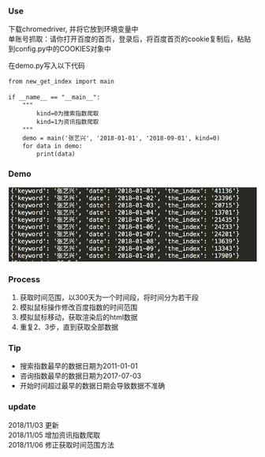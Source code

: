 
### Use
下载chromedriver, 并将它放到环境变量中  
单账号抓取：请你打开百度的首页，登录后，将百度首页的cookie复制后，粘贴到config.py中的COOKIES对象中  
  
在demo.py写入以下代码    
```
from new_get_index import main

if __name__ == "__main__":
    """
        kind=0为搜索指数爬取   
        kind=1为资讯指数爬取
    """
    demo = main('张艺兴', '2018-01-01', '2018-09-01', kind=0)
    for data in demo:
        print(data)
```
  
### Demo
![image](https://github.com/longxiaofei/markdown_img/blob/master/spider-baiduindex/bbb.png?raw=true)
  
### Process
1. 获取时间范围，以300天为一个时间段，将时间分为若干段
2. 模拟鼠标操作修改百度指数的时间范围
3. 模拟鼠标移动，获取渲染后的html数据
4. 重复2、3步，直到获取全部数据
  
### Tip
- 搜索指数最早的数据日期为2011-01-01
- 咨询指数最早的数据日期为2017-07-03
- 开始时间超过最早的数据日期会导致数据不准确  
  
### update
2018/11/03 更新  
2018/11/05 增加资讯指数爬取  
2018/11/06 修正获取时间范围方法

